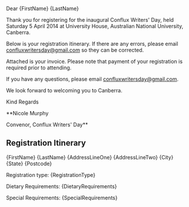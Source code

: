 Dear {FirstName} {LastName}

Thank you for registering for the inaugural Conflux Writers' Day, held Saturday 5 April 2014 at University House, Australian National University, Canberra.

Below is your registration itinerary. If there are any errors, please email [confluxwritersday@gmail.com](mailto:confluxwritersday@gmail.com) so they can be corrected.

Attached is your invoice. Please note that payment of your registration is required prior to attending.

If you have any questions, please email [confluxwritersday@gmail.com](mailto:confluxwritersday@gmail.com).

We look forward to welcoming you to Canberra.

Kind Regards

**Nicole Murphy

Convenor, Conflux Writers' Day**

## Registration Itinerary

{FirstName} {LastName}
{AddressLineOne}
{AddressLineTwo}
{City} {State} {Postcode}

Registration type: {RegistrationType}

Dietary Requirements: {DietaryRequirements}

Special Requirements: {SpecialRequirements}


